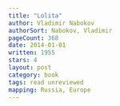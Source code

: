 ```yaml
---
title: "Lolita"
author: Vladimir Nabokov
authorSort: Nabokov, Vladimir
pageCount: 368
date: 2014-01-01
written: 1955
stars: 4
layout: post
category: book
tags: read unreviewed
mapping: Russia, Europe
---
```

